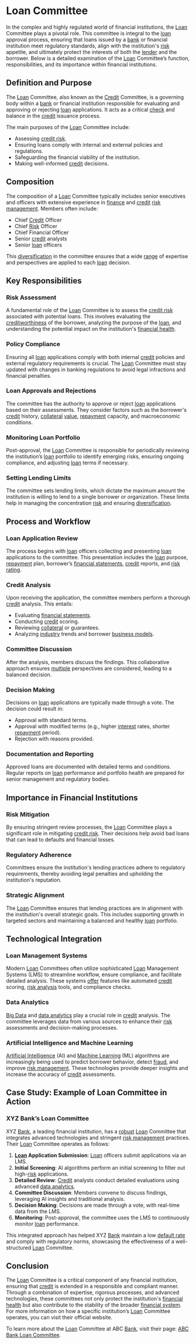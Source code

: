 # Loan Committee

In the complex and highly regulated world of financial institutions, the [Loan](../l/loan.md) Committee plays a pivotal role. This committee is integral to the [loan](../l/loan.md) approval process, ensuring that loans issued by a [bank](../b/bank.md) or financial institution meet regulatory standards, align with the institution's [risk](../r/risk.md) appetite, and ultimately protect the interests of both the [lender](../l/lender.md) and the borrower. Below is a detailed examination of the [Loan](../l/loan.md) Committee’s function, responsibilities, and its importance within financial institutions.

## Definition and Purpose

The [Loan](../l/loan.md) Committee, also known as the [Credit](../c/credit.md) Committee, is a governing body within a [bank](../b/bank.md) or financial institution responsible for evaluating and approving or rejecting [loan](../l/loan.md) applications. It acts as a critical [check](../c/check.md) and balance in the [credit](../c/credit.md) issuance process.

The main purposes of the [Loan](../l/loan.md) Committee include:
- Assessing [credit risk](../c/credit_risk.md).
- Ensuring loans comply with internal and external policies and regulations.
- Safeguarding the financial viability of the institution.
- Making well-informed [credit](../c/credit.md) decisions.

## Composition

The composition of a [Loan](../l/loan.md) Committee typically includes senior executives and officers with extensive experience in [finance](../f/finance.md) and [credit](../c/credit.md) [risk management](../r/risk_management.md). Members often include:
- Chief [Credit](../c/credit.md) Officer
- Chief [Risk](../r/risk.md) Officer
- Chief Financial Officer
- Senior [credit](../c/credit.md) analysts
- Senior [loan](../l/loan.md) officers

This [diversification](../d/diversification.md) in the committee ensures that a wide [range](../r/range.md) of expertise and perspectives are applied to each [loan](../l/loan.md) decision.

## Key Responsibilities

### Risk Assessment

A fundamental role of the [Loan](../l/loan.md) Committee is to assess the [credit risk](../c/credit_risk.md) associated with potential loans. This involves evaluating the [creditworthiness](../c/creditworthiness.md) of the borrower, analyzing the purpose of the [loan](../l/loan.md), and understanding the potential impact on the institution's [financial health](../f/financial_health.md).

### Policy Compliance

Ensuring all [loan](../l/loan.md) applications comply with both internal [credit](../c/credit.md) policies and external regulatory requirements is crucial. The [Loan](../l/loan.md) Committee must stay updated with changes in banking regulations to avoid legal infractions and financial penalties.

### Loan Approvals and Rejections

The committee has the authority to approve or reject [loan](../l/loan.md) applications based on their assessments. They consider factors such as the borrower's [credit](../c/credit.md) history, [collateral](../c/collateral.md) [value](../v/value.md), [repayment](../r/repayment.md) capacity, and macroeconomic conditions.

### Monitoring Loan Portfolio

Post-approval, the [Loan](../l/loan.md) Committee is responsible for periodically reviewing the institution’s [loan](../l/loan.md) portfolio to identify emerging risks, ensuring ongoing compliance, and adjusting [loan](../l/loan.md) terms if necessary.

### Setting Lending Limits

The committee sets lending limits, which dictate the maximum amount the institution is willing to lend to a single borrower or organization. These limits help in managing the concentration [risk](../r/risk.md) and ensuring [diversification](../d/diversification.md).

## Process and Workflow

### Loan Application Review

The process begins with [loan](../l/loan.md) officers collecting and presenting [loan](../l/loan.md) applications to the committee. This presentation includes the [loan](../l/loan.md) purpose, [repayment](../r/repayment.md) plan, borrower’s [financial statements](../f/financial_statements.md), [credit](../c/credit.md) reports, and [risk](../r/risk.md) [rating](../r/rating.md).

### Credit Analysis

Upon receiving the application, the committee members perform a thorough [credit](../c/credit.md) analysis. This entails:
- Evaluating [financial statements](../f/financial_statements.md).
- Conducting [credit](../c/credit.md) scoring.
- Reviewing [collateral](../c/collateral.md) or guarantees.
- Analyzing [industry](../i/industry.md) trends and borrower [business models](../b/business_models.md).

### Committee Discussion

After the analysis, members discuss the findings. This collaborative approach ensures [multiple](../m/multiple.md) perspectives are considered, leading to a balanced decision.

### Decision Making

Decisions on [loan](../l/loan.md) applications are typically made through a vote. The decision could result in:
- Approval with standard terms.
- Approval with modified terms (e.g., higher [interest](../i/interest.md) rates, shorter [repayment](../r/repayment.md) period).
- Rejection with reasons provided.

### Documentation and Reporting

Approved loans are documented with detailed terms and conditions. Regular reports on [loan](../l/loan.md) performance and portfolio health are prepared for senior management and regulatory bodies.

## Importance in Financial Institutions

### Risk Mitigation

By ensuring stringent review processes, the [Loan](../l/loan.md) Committee plays a significant role in mitigating [credit risk](../c/credit_risk.md). Their decisions help avoid bad loans that can lead to defaults and financial losses.

### Regulatory Adherence

Committees ensure the institution's lending practices adhere to regulatory requirements, thereby avoiding legal penalties and upholding the institution's reputation.

### Strategic Alignment

The [Loan](../l/loan.md) Committee ensures that lending practices are in alignment with the institution's overall strategic goals. This includes supporting growth in targeted sectors and maintaining a balanced and healthy [loan](../l/loan.md) portfolio.

## Technological Integration

### Loan Management Systems

Modern [Loan](../l/loan.md) Committees often utilize sophisticated [Loan](../l/loan.md) Management Systems (LMS) to streamline workflow, ensure compliance, and facilitate detailed analysis. These systems [offer](../o/offer.md) features like automated [credit](../c/credit.md) scoring, [risk analysis](../r/risk_analysis.md) tools, and compliance checks.

### Data Analytics

[Big Data](../b/big_data_in_trading.md) and [data analytics](../d/data_analytics.md) play a crucial role in [credit](../c/credit.md) analysis. The committee leverages data from various sources to enhance their [risk](../r/risk.md) assessments and decision-making processes.

### Artificial Intelligence and Machine Learning

[Artificial Intelligence](../a/artificial_intelligence_in_trading.md) (AI) and [Machine Learning](../m/machine_learning.md) (ML) algorithms are increasingly being used to predict borrower behavior, detect [fraud](../f/fraud.md), and improve [risk management](../r/risk_management.md). These technologies provide deeper insights and increase the accuracy of [credit](../c/credit.md) assessments.

## Case Study: Example of Loan Committee in Action

### XYZ Bank’s Loan Committee

XYZ [Bank](../b/bank.md), a leading financial institution, has a [robust](../r/robust.md) [Loan](../l/loan.md) Committee that integrates advanced technologies and stringent [risk management](../r/risk_management.md) practices. Their [Loan](../l/loan.md) Committee operates as follows:

1. **[Loan](../l/loan.md) Application Submission**: [Loan](../l/loan.md) officers submit applications via an LMS.
2. **Initial Screening**: AI algorithms perform an initial screening to filter out high-[risk](../r/risk.md) applications.
3. **Detailed Review**: [Credit](../c/credit.md) analysts conduct detailed evaluations using advanced [data analytics](../d/data_analytics.md).
4. **Committee Discussion**: Members convene to discuss findings, leveraging AI insights and traditional analysis.
5. **Decision Making**: Decisions are made through a vote, with real-time data from the LMS.
6. **Monitoring**: Post-approval, the committee uses the LMS to continuously monitor [loan](../l/loan.md) performance.

This integrated approach has helped XYZ [Bank](../b/bank.md) maintain a low [default rate](../d/default_rate.md) and comply with regulatory norms, showcasing the effectiveness of a well-structured [Loan](../l/loan.md) Committee.

## Conclusion

The [Loan](../l/loan.md) Committee is a critical component of any financial institution, ensuring that [credit](../c/credit.md) is extended in a responsible and compliant manner. Through a combination of expertise, rigorous processes, and advanced technologies, these committees not only protect the institution's [financial health](../f/financial_health.md) but also contribute to the stability of the broader [financial system](../f/financial_system.md). For more information on how a specific institution’s [Loan](../l/loan.md) Committee operates, you can visit their official website.

To learn more about the [Loan](../l/loan.md) Committee at ABC [Bank](../b/bank.md), visit their page: [ABC Bank Loan Committee](https://www.abcbank.com/loan-committee).